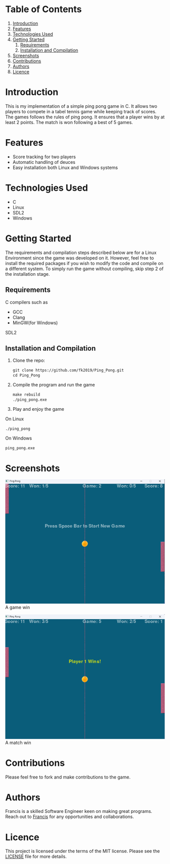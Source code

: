 
# Table of Contents

1.  [Introduction](#org7b82a03)
2.  [Features](#org55dc41e)
3.  [Technologies Used](#org2794ba1)
4.  [Getting Started](#orgc3aacfa)
    1.  [Requirements](#org6754182)
    2.  [Installation and Compilation](#org784085e)
5.  [Screenshots](#org2bfcefc)
6.  [Contributions](#org61993db)
7.  [Authors](#orgb63348b)
8.  [Licence](#org434323f)



<a id="org7b82a03"></a>

# Introduction

This is my implementation of a simple ping pong game in C. It allows two players
to compete in a tabel tennis game while keeping track of scores. The games follows the rules
of ping pong. It ensures that a player wins by at least 2 points. The match is
won following a best of 5 games.


<a id="org55dc41e"></a>

# Features

-   Score tracking for two players
-   Automatic handling of deuces
-   Easy installation both Linux and Windows systems


<a id="org2794ba1"></a>

# Technologies Used

-   C
-   Linux
-   SDL2
-   Windows


<a id="orgc3aacfa"></a>

# Getting Started

The requirements and compilation steps described below are for a Linux Environment since the game was developed on
it. However, feel free to install the required packages if you wish to modify the code and compile on a different system.
To simply run the game without compiling, skip step 2 of the installation stage.


<a id="org6754182"></a>

## Requirements

C compilers such as

-   GCC
-   Clang
-   MinGW(for Windows)

SDL2


<a id="org784085e"></a>

## Installation and Compilation

1.  Clone the repo:
    
        git clone https://github.com/fk2019/Ping_Pong.git
        cd Ping_Pong
2.  Compile the program and run the game
    
        make rebuild
        ./ping_pong.exe
3.  Play and enjoy the game

On Linux

    ./ping_pong

On Windows

    ping_pong.exe


<a id="org2bfcefc"></a>

# Screenshots

![img](./images/game_win.png "A game win")
A game win

![img](./images/match_win.png "A match win")
A match win


<a id="org61993db"></a>

# Contributions

Please feel free to fork and make contributions to the game.


<a id="orgb63348b"></a>

# Authors

Francis is a skilled Software Engineer keen on making great programs. Reach out to [Francis](mailto:fkmuiruri8@gmail.com) for any opportunities and collaborations.


<a id="org434323f"></a>

# Licence

This project is licensed under the terms of the MIT license. Please see the [LICENSE](./LICENCE.txt) file for more details.

